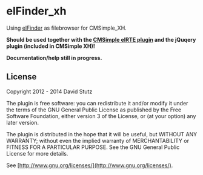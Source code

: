 # elFinder_xh

Using [elFinder](https://github.com/Studio-42/elFinder) as filebrowser for CMSimple_XH.

**Should be used together with the [CMSimple elRTE plugin](https://github.com/davidstutz/cmsimple-elrte) and the jQuqery plugin (included in CMSimple XH)!**

**Documentation/help still in progress.**

## License

Copyright 2012 - 2014 David Stutz

The plugin is free software: you can redistribute it and/or modify it under the terms of the GNU General Public License as published by the Free Software Foundation, either version 3 of the License, or (at your option) any later version.

The plugin is distributed in the hope that it will be useful, but WITHOUT ANY WARRANTY; without even the implied warranty of MERCHANTABILITY or FITNESS FOR A PARTICULAR PURPOSE.  See the GNU General Public License for more details.

See [http://www.gnu.org/licenses/](http://www.gnu.org/licenses/).
